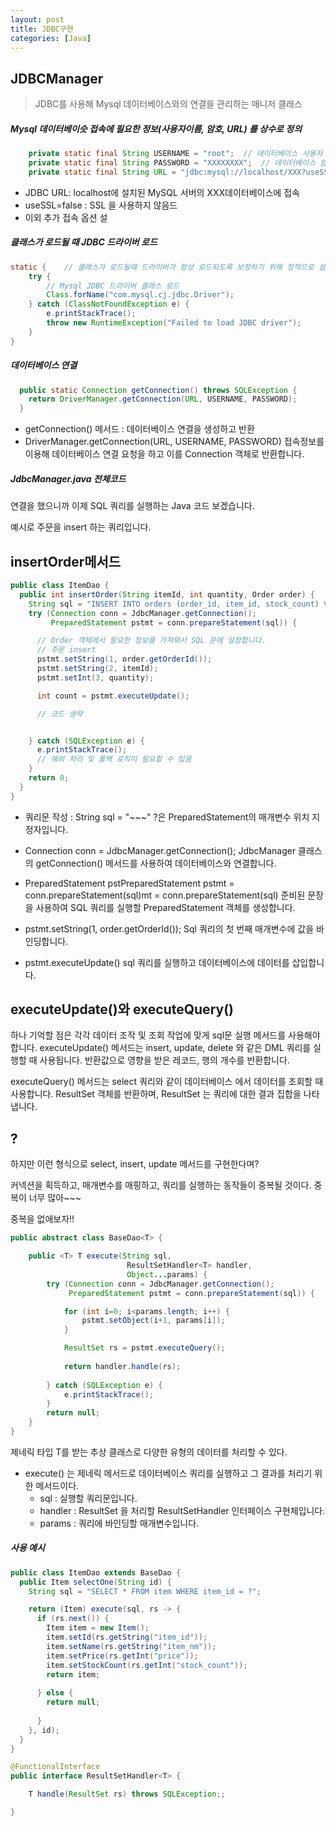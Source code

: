 ```yaml
---
layout: post
title: JDBC구현
categories: [Java]
---
```


## JDBCManager
> JDBC를 사용해 Mysql 데이터베이스와의 연결을 관리하는 매니저 클래스

##### Mysql 데이터베이슷 접속에 필요한 정보(사용자이름, 암호, URL) 를 상수로 정의
```java
    private static final String USERNAME = "root";  // 데이터베이스 사용자 이름
    private static final String PASSWORD = "XXXXXXXX";  // 데이터베이스 암호
    private static final String URL = "jdbc:mysql://localhost/XXX?useSSL=false";
```
- JDBC URL: localhost에 설치된 MySQL 서버의 XXX데이터베이스에 접속
- useSSL=false : SSL 을 사용하지 않음드
- 이외 추가 접속 옵션 설


##### 클래스가 로드될 때 JDBC 드라이버 로드
```java
static {    // 클래스가 로드될때 드라이버가 항상 로드되도록 보장하기 위해 정적으로 설정함(필수X)
    try {
        // Mysql JDBC 드라이버 클래스 로드
        Class.forName("com.mysql.cj.jdbc.Driver");
    } catch (ClassNotFoundException e) {
        e.printStackTrace();
        throw new RuntimeException("Failed to load JDBC driver");
    }
}
```

##### 데이터베이스 연결
```java
  public static Connection getConnection() throws SQLException {
    return DriverManager.getConnection(URL, USERNAME, PASSWORD);
  }
```
- getConnection() 메서드 : 데이터베이스 연결을 생성하고 반환
- DriverManager.getConnection(URL, USERNAME, PASSWORD)
  접속정보를 이용해 데이터베이스 연결 요청을 하고 이를 Connection 객체로 반환합니다.


##### JdbcManager.java 전체코드
<script src="https://gist.github.com/byunyourim/c456bac667fb3dbdd526585d21f84f44.js"></script>




연결을 했으니까 이제 SQL 쿼리를 실행하는 Java 코드 보겠습니다.

예시로 주문을 insert 하는 쿼리입니다.

## insertOrder메서드
```java
public class ItemDao {
  public int insertOrder(String itemId, int quantity, Order order) {
    String sql = "INSERT INTO orders (order_id, item_id, stock_count) VALUES (?, ?, ?)";
    try (Connection conn = JdbcManager.getConnection();
         PreparedStatement pstmt = conn.prepareStatement(sql)) {

      // Order 객체에서 필요한 정보를 가져와서 SQL 문에 설정합니다.
      // 주문 insert
      pstmt.setString(1, order.getOrderId());
      pstmt.setString(2, itemId);
      pstmt.setInt(3, quantity);

      int count = pstmt.executeUpdate();

      // 코드 생략


    } catch (SQLException e) {
      e.printStackTrace();
      // 예외 처리 및 롤백 로직이 필요할 수 있음
    }
    return 0;
  }
}
```
- 쿼리문 작성 : String sql = "~~~"
  ?은 PreparedStatement의 매개변수 위치 지정자입니다. 
  
- Connection conn = JdbcManager.getConnection(); 
  JdbcManager 클래스의 getConnection() 메서드를 사용하여 데이터베이스와 연결합니다.

- PreparedStatement pstPreparedStatement pstmt = conn.prepareStatement(sql)mt = conn.prepareStatement(sql)
  준비된 문장을 사용하여 SQL 쿼리를 실행할 PreparedStatement 객체를 생성합니다.
  
- pstmt.setString(1, order.getOrderId());
  Sql 쿼리의 첫 번째 매개변수에 값을 바인딩합니다.
  
- pstmt.executeUpdate()
  sql 쿼리를 실행하고 데이터베이스에 데이터를 삽입합니다.


## executeUpdate()와 executeQuery()
하나 기억할 점은 각각 데이터 조작 및 조회 작업에 맞게 sql문 실행 메서드를 사용해야 합니다.
executeUpdate() 메서드는 insert, update, delete 와 같은 DML 쿼리를 실행할 때 사용됩니다.
반환값으로 영향을 받은 레코드, 행의 개수를 반환합니다.

executeQuery() 메서드는 select 쿼리와 같이 데이터베이스 에서 데이터를 조회할 때 사용합니다.
ResultSet 객체를 반환하며, ResultSet 는 쿼리에 대한 결과 집합을 나타냅니다.


## ?
하지만 이런 형식으로 select, insert, update 메서드를 구현한다며?

커넥션을 획득하고, 매개변수를 매핑하고, 쿼리를 실행하는 동작들이 중복될 것이다.
중복이 너무 많아~~~

중복을 없애보자!!

```java
public abstract class BaseDao<T> {

    public <T> T execute(String sql,
                          ResultSetHandler<T> handler,
                          Object...params) {
        try (Connection conn = JdbcManager.getConnection();
             PreparedStatement pstmt = conn.prepareStatement(sql)) {

            for (int i=0; i<params.length; i++) {
                pstmt.setObject(i+1, params[i]);
            }

            ResultSet rs = pstmt.executeQuery();
            
            return handler.handle(rs);
        
        } catch (SQLException e) {
            e.printStackTrace();
        }
        return null;
    }
}
```
제네릭 타입 T를 받는 추상 클래스로 다양한 유형의 데이터를 처리할 수 있다.

- execute() 는 제네릭 메서드로 데이터베이스 쿼리를 실행하고 그 결과를 처리기 위한 메서드이다.
  - sql : 실행할 쿼리문입니다.
  - handler : ResultSet 을 처리할 ResultSetHandler 인터페이스 구현체입니다.
  - params : 쿼리에 바인딩할 매개변수입니다.
  

##### 사용 예시
```java
public class ItemDao extends BaseDao {
  public Item selectOne(String id) {
    String sql = "SELECT * FROM item WHERE item_id = ?";

    return (Item) execute(sql, rs -> {
      if (rs.next()) {
        Item item = new Item();
        item.setId(rs.getString("item_id"));
        item.setName(rs.getString("item_nm"));
        item.setPrice(rs.getInt("price"));
        item.setStockCount(rs.getInt("stock_count"));
        return item;
        
      } else {
        return null;
        
      }
    }, id);
  }
}
```



```java
@FunctionalInterface
public interface ResultSetHandler<T> {

    T handle(ResultSet rs) throws SQLException;;

}
```

